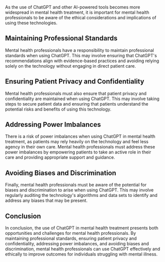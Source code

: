 
As the use of ChatGPT and other AI-powered tools becomes more widespread in mental health treatment, it is important for mental health professionals to be aware of the ethical considerations and implications of using these technologies.

Maintaining Professional Standards
----------------------------------

Mental health professionals have a responsibility to maintain professional standards when using ChatGPT. This may involve ensuring that ChatGPT's recommendations align with evidence-based practices and avoiding relying solely on the technology without engaging in direct patient care.

Ensuring Patient Privacy and Confidentiality
--------------------------------------------

Mental health professionals must also ensure that patient privacy and confidentiality are maintained when using ChatGPT. This may involve taking steps to secure patient data and ensuring that patients understand the potential risks and benefits of using this technology.

Addressing Power Imbalances
---------------------------

There is a risk of power imbalances when using ChatGPT in mental health treatment, as patients may rely heavily on the technology and feel less agency in their own care. Mental health professionals must address these power imbalances by empowering patients to take an active role in their care and providing appropriate support and guidance.

Avoiding Biases and Discrimination
----------------------------------

Finally, mental health professionals must be aware of the potential for biases and discrimination to arise when using ChatGPT. This may involve regularly auditing the technology's algorithms and data sets to identify and address any biases that may be present.

Conclusion
----------

In conclusion, the use of ChatGPT in mental health treatment presents both opportunities and challenges for mental health professionals. By maintaining professional standards, ensuring patient privacy and confidentiality, addressing power imbalances, and avoiding biases and discrimination, mental health professionals can use ChatGPT effectively and ethically to improve outcomes for individuals struggling with mental illness.
